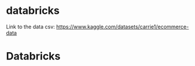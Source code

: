 # databricks
Link to the data csv: https://www.kaggle.com/datasets/carrie1/ecommerce-data
# Databricks
